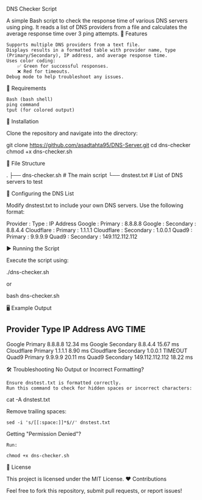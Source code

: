 DNS Checker Script

A simple Bash script to check the response time of various DNS servers using ping. It reads a list of DNS providers from a file and calculates the average response time over 3 ping attempts.
🚀 Features

    Supports multiple DNS providers from a text file.
    Displays results in a formatted table with provider name, type (Primary/Secondary), IP address, and average response time.
    Uses color coding:
        ✅ Green for successful responses.
        ❌ Red for timeouts.
    Debug mode to help troubleshoot any issues.

📜 Requirements

    Bash (bash shell)
    ping command
    tput (for colored output)

🔧 Installation

Clone the repository and navigate into the directory:

git clone https://github.com/asadtahta95/DNS-Server.git
cd dns-checker
chmod +x dns-checker.sh

📄 File Structure

.
├── dns-checker.sh   # The main script
└── dnstest.txt      # List of DNS servers to test

📝 Configuring the DNS List

Modify dnstest.txt to include your own DNS servers. Use the following format:

Provider : Type : IP Address
Google : Primary : 8.8.8.8
Google : Secondary : 8.8.4.4
Cloudflare : Primary : 1.1.1.1
Cloudflare : Secondary : 1.0.0.1
Quad9 : Primary : 9.9.9.9
Quad9 : Secondary : 149.112.112.112

▶️ Running the Script

Execute the script using:

./dns-checker.sh

or

bash dns-checker.sh

🖥️ Example Output

Provider             Type         IP Address       AVG TIME
---------------------------------------------------------------
Google               Primary      8.8.8.8         12.34 ms
Google               Secondary    8.8.4.4         15.67 ms
Cloudflare           Primary      1.1.1.1         8.90 ms
Cloudflare           Secondary    1.0.0.1         TIMEOUT
Quad9                Primary      9.9.9.9         20.11 ms
Quad9                Secondary    149.112.112.112 18.22 ms

🛠️ Troubleshooting
No Output or Incorrect Formatting?

    Ensure dnstest.txt is formatted correctly.
    Run this command to check for hidden spaces or incorrect characters:

cat -A dnstest.txt

Remove trailing spaces:

    sed -i 's/[[:space:]]*$//' dnstest.txt

Getting "Permission Denied"?

    Run:

    chmod +x dns-checker.sh

📜 License

This project is licensed under the MIT License.
❤️ Contributions

Feel free to fork this repository, submit pull requests, or report issues!

